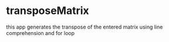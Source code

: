 # transposeMatrix
this app generates the transpose of the entered matrix using line comprehension and for loop
